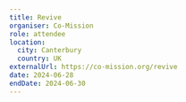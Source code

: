 ```yaml
---
title: Revive
organiser: Co-Mission
role: attendee
location:
  city: Canterbury
  country: UK
externalUrl: https://co-mission.org/revive
date: 2024-06-28
endDate: 2024-06-30
---
```

